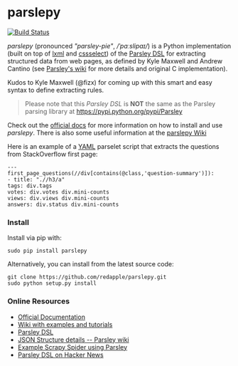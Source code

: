 parslepy
========

[![Build Status](https://travis-ci.org/redapple/parslepy.png?branch=master)](https://travis-ci.org/redapple/parslepy)

*parslepy* (pronounced *"parsley-pie"*, */ˈpɑːslipaɪ/*) is a Python implementation
(built on top of [lxml](http://lxml.de) and [cssselect](https://github.com/SimonSapin/cssselect)) of the
[Parsley DSL](https://github.com/fizx/parsley)
for extracting structured data from web pages, as defined by Kyle Maxwell and Andrew Cantino
(see [Parsley's wiki](https://github.com/fizx/parsley/wiki) for more details and original C implementation).

Kudos to Kyle Maxwell (@fizx) for coming up with this smart and easy syntax to define extracting rules.

> Please note that this *Parsley DSL* is **NOT** the same as the Parsley parsing library at https://pypi.python.org/pypi/Parsley

Check out the [official docs](http://pythonhosted.org/parslepy) for more information on how to install
and use *parslepy*. There is also some useful information at the [parslepy Wiki](https://github.com/redapple/parslepy/wiki)

Here is an example of a [YAML](https://en.wikipedia.org/wiki/YAML) parselet script that extracts the questions from StackOverflow first page:

    ---
    first_page_questions(//div[contains(@class,'question-summary')]):
    - title: ".//h3/a"
    tags: div.tags
    votes: div.votes div.mini-counts
    views: div.views div.mini-counts
    answers: div.status div.mini-counts

### Install

Install via pip with:

    sudo pip install parslepy

Alternatively, you can install from the latest source code:

    git clone https://github.com/redapple/parslepy.git
    sudo python setup.py install


### Online Resources ###

* [Official Documentation](http://pythonhosted.org/parslepy)
* [Wiki with examples and tutorials](https://github.com/redapple/parslepy/wiki)
* [Parsley DSL](https://github.com/fizx/parsley)
* [JSON Structure details -- Parsley wiki](https://github.com/fizx/parsley/wiki/JSON-Structure)
* [Example Scrapy Spider using Parsley](http://snipplr.com/view/67016/parsley-spider/)
* [Parsley DSL on Hacker News](https://news.ycombinator.com/item?id=1585301)

